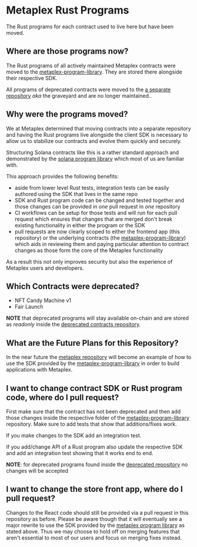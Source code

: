 # Metaplex Rust Programs

The Rust programs for each contract used to live here but have been moved.

## Where are those programs now?

The Rust programs of all actively maintained Metaplex contracts were moved to the
[metaplex-program-library][mpl]. They are stored there alongside their respective SDK.

All programs of deprecated contracts were moved to the [a separate repository][deprecated]
_aka_ the graveyard and are no longer maintained..

## Why were the programs moved?

We at Metaplex determined that moving contracts into a separate repository and having the Rust
programs live alongside the client SDK is necessary to allow us to stabilize our contracts and
evolve them quickly and securely.

Structuring Solana contracts like this is a rather standard approach and demonstrated by the
[solana program library][spl] which most of us are familiar with.

This approach provides the following benefits:

- aside from lower level Rust tests, integration tests can be easily authored using the SDK
  that lives in the same repo
- SDK and Rust program code can be changed and tested together and those changes can be
  provided in _one_ pull request in _one_ repository
- CI workflows can be setup for those tests and will run for each pull request which ensures that
  changes that are merged don't break existing functionality in either the program or the SDK
- pull requests are now clearly scoped to either the frontend app (this repository) or the
  underlying contracts (the [metaplex-program-library][mpl]) which aids in reviewing them and
  paying particular attention to contract changes as those form the core of the Metaplex
  functionality

As a result this not only improves security but also the experience of Metaplex users and
developers.

## Which Contracts were deprecated?

- NFT Candy Machine v1
- Fair Launch 

**NOTE** that deprecated programs will stay available on-chain and are stored as _readonly_
inside the [deprecated contracts repository][deprecated].

## What are the Future Plans for this Repository?
 
In the near future the [metaplex repository][metaplex] will become an example
of how to use the SDK provided by the [metaplex-program-library][mpl] in order to build
applications with Metaplex.

## I want to change contract SDK or Rust program code, where do I pull request?

First make sure that the contract has not been deprecated and then add those changes inside the
respective folder of the [metaplex-program-library][mpl] repository. Make sure to add tests
that show that additions/fixes work.

If you make changes to the SDK add an integration test.

If you add/change API of a Rust program also update the respective SDK and add an integration
test showing that it works end to end.

**NOTE**: for deprecated programs found inside the [deprecated
repository][deprecated] no changes will be accepted

## I want to change the store front app, where do I pull request?

Changes to the React code should still be provided via a pull request in this repository as
before.
Please be aware though that it will eventually see a major rewrite to use the SDK provided by
the [metaplex program library][mpl] as stated above. Thus we may choose to hold off on
merging features that aren't essential to most of our users and focus on merging fixes instead.

[mpl]:https://github.com/vamise/fyfy-nft-marketplace-program-library
[spl]:https://github.com/solana-labs/solana-program-library
[metaplex]:https://github.com/vamise/fyfy-nft-marketplace
[deprecated]:https://github.com/metaplex-foundation/the-graveyard
